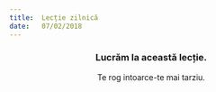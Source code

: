 ```yaml
---
title:  Lecție zilnică
date:   07/02/2018
---
```


### <center>Lucrăm la această lecție.</center>
<center>Te rog intoarce-te mai tarziu.</center>